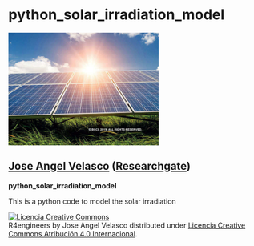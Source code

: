 

#  python_solar_irradiation_model

<img src="./sun.jpeg" alt="sun" align="center" style="width: 300px;" width="20%" height="20%"/>

## [Jose Angel Velasco](http://es.linkedin.com/in/joseangelvelascorodriguez) ([Researchgate](https://www.researchgate.net/profile/Jose_Velasco11)) 

__python_solar_irradiation_model__

This is a python code to model the solar irradiation 




<a rel="license" href="http://creativecommons.org/licenses/by/4.0/deed.es"><img alt="Licencia Creative Commons" style="border-width:0" src="http://i.creativecommons.org/l/by/4.0/88x31.png" /></a><br /><span xmlns:dct="http://purl.org/dc/terms/" property="dct:title">R4engineers</span> by <span xmlns:cc="http://creativecommons.org/ns#" property="cc:attributionName">Jose Angel Velasco</span> distributed under <a rel="license" href="http://creativecommons.org/licenses/by/4.0/deed.es">Licencia Creative Commons Atribución 4.0 Internacional</a>.
